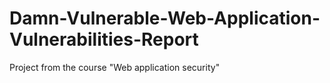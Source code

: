 # Damn-Vulnerable-Web-Application-Vulnerabilities-Report
Project from the course "Web application security"
